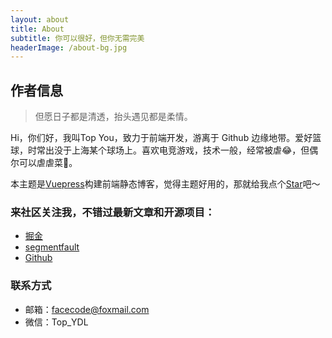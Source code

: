 ```yaml
---
layout: about
title: About
subtitle: 你可以很好，但你无需完美
headerImage: /about-bg.jpg
---
```


## 作者信息

> 但愿日子都是清透，抬头遇见都是柔情。

Hi，你们好，我叫Top You，致力于前端开发，游离于 Github 边缘地带。爱好篮球，时常出没于上海某个球场上。喜欢电竞游戏，技术一般，经常被虐:joy:，但偶尔可以虐虐菜:tada:。<br/>

本主题是[Vuepress](https://www.vuepress.cn/)构建前端静态博客，觉得主题好用的，那就给我点个[Star](https://github.com/Keyan-Wang/blog)吧～

### 来社区关注我，不错过最新文章和开源项目：

- [掘金](https://juejin.im/user/5ce784a0f265da1b8333673c)
- [segmentfault](https://segmentfault.com/u/xiaoyanggao)
- [Github](https://github.com/Keyan-Wang)
### 联系方式

- 邮箱：facecode@foxmail.com
- 微信：Top_YDL